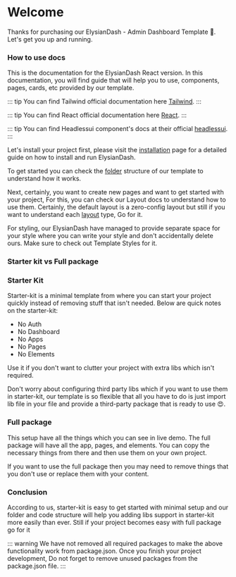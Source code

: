 # Welcome

Thanks for purchasing our ElysianDash - Admin Dashboard Template 🙂. Let's get you up and running.

### How to use docs

This is the documentation for the ElysianDash React version. In this documentation, you will find guide that will help you to use, components, pages, cards, etc provided by our template.

::: tip
You can find Tailwind official documentation here [Tailwind](https://tailwindcss.com/docs/installation).
:::

::: tip
You can find React official documentation here [React](https://reactjs.org/).
:::

::: tip
You can find Headlessui component's docs at their official [headlessui](https://headlessui.com/).
:::

Let's install your project first, please visit the [installation](installation.html) page for a detailed guide on how to install and run ElysianDash.

To get started you can check the [folder](development/folder-structure.html) structure of our template to understand how it works.

Next, certainly, you want to create new pages and want to get started with your project, For this, you can check our Layout docs to understand how to use them. Certainly, the default layout is a zero-config layout but still if you want to understand each [layout](development/layout.html) type, Go for it.

For styling, our ElysianDash have managed to provide separate space for your style where you can write your style and don't accidentally delete ours. Make sure to check out Template Styles for it.

### Starter kit vs Full package

### Starter Kit

Starter-kit is a minimal template from where you can start your project quickly instead of removing stuff that isn't needed. Below are quick notes on the starter-kit:

- No Auth
- No Dashboard
- No Apps
- No Pages
- No Elements

Use it if you don't want to clutter your project with extra libs which isn't required.

Don't worry about configuring third party libs which if you want to use them in starter-kit, our template is so flexible that all you have to do is just import lib file in your file and provide a third-party package that is ready to use 😍.

### Full package

This setup have all the things which you can see in live demo. The full package will have all the app, pages, and elements. You can copy the necessary things from there and then use them on your own project.

If you want to use the full package then you may need to remove things that you don't use or replace them with your content.

### Conclusion

According to us, starter-kit is easy to get started with minimal setup and our folder and code structure will help you adding libs support in starter-kit more easily than ever. Still if your project becomes easy with full package go for it

::: warning
We have not removed all required packages to make the above functionality work from package.json. Once you finish your project development, Do not forget to remove unused packages from the package.json file.
:::
